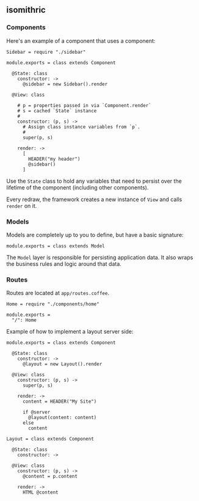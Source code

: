 ## isomithric

### Components

Here's an example of a component that uses a component:

    Sidebar = require "./sidebar"

    module.exports = class extends Component

      @State: class
        constructor: ->
          @sidebar = new Sidebar().render

      @View: class

        # p = properties passed in via `Component.render`
        # s = cached `State` instance
        #
        constructor: (p, s) ->
          # Assign class instance variables from `p`.
          #
          super(p, s)

        render: ->
          [
            HEADER("my header")
            @sidebar()
          ]

Use the `State` class to hold any variables that need to persist over the lifetime of the component (including other components).

Every redraw, the framework creates a new instance of `View` and calls `render` on it.

### Models

Models are completely up to you to define, but have a basic signature:

    module.exports = class extends Model

The `Model` layer is responsible for persisting application data. It also wraps the business rules and logic around that data.

### Routes

Routes are located at `app/routes.coffee`.

    Home = require "./components/home"

    module.exports =
      "/": Home

Example of how to implement a layout server side:

    module.exports = class extends Component

      @State: class
        constructor: ->
          @layout = new Layout().render

      @View: class
        constructor: (p, s) ->
          super(p, s)

        render: ->
          content = HEADER("My Site")

          if @server
            @layout(content: content)
          else
            content

    Layout = class extends Component

      @State: class
        constructor: ->

      @View: class
        constructor: (p, s) ->
          @content = p.content
        
        render: ->
          HTML @content

